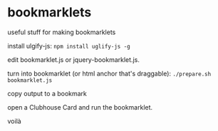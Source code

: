 # bookmarklets
useful stuff for making bookmarklets

install ulgify-js:
`npm install uglify-js -g`

edit bookmarklet.js or jquery-bookmarklet.js.

turn into bookmarklet (or html anchor that's draggable):
`./prepare.sh bookmarklet.js`

copy output to a bookmark

open a Clubhouse Card and run the bookmarklet.

voilà
